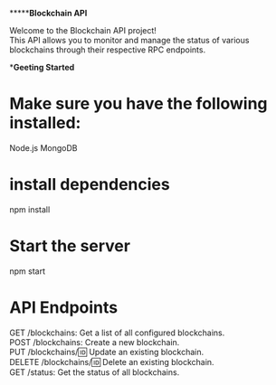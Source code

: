 *************************Blockchain API********************

Welcome to the Blockchain API project! <br>
This API allows you to monitor and manage the status of various blockchains through their respective RPC endpoints.

***********************Geeting Started**********************

# Make sure you have the following installed:

Node.js
MongoDB

# install dependencies
npm install

# Start the server
npm start

# API Endpoints

GET /blockchains: Get a list of all configured blockchains. <br>
POST /blockchains: Create a new blockchain. <br>
PUT /blockchains/:id: Update an existing blockchain. <br>
DELETE /blockchains/:id: Delete an existing blockchain.<br> GET /status: Get the status of all blockchains.<br>
